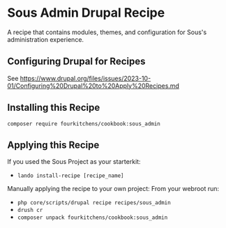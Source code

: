 # Sous Admin Drupal Recipe
A recipe that contains modules, themes, and configuration for Sous's administration experience.

## Configuring Drupal for Recipes

See https://www.drupal.org/files/issues/2023-10-01/Configuring%20Drupal%20to%20Apply%20Recipes.md

## Installing this Recipe

`composer require fourkitchens/cookbook:sous_admin`

## Applying this Recipe

If you used the Sous Project as your starterkit:
- `lando install-recipe [recipe_name]` 

Manually applying the recipe to your own project:
From your webroot run: 
- `php core/scripts/drupal recipe recipes/sous_admin`
- `drush cr`
- `composer unpack fourkitchens/cookbook:sous_admin`
